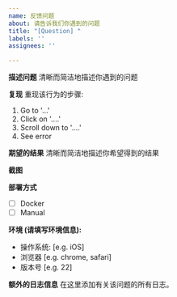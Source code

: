 ```yaml
---
name: 反馈问题
about: 请告诉我们你遇到的问题
title: "[Question] "
labels: ''
assignees: ''

---
```


**描述问题**
  清晰而简洁地描述你遇到的问题
  
**复现**
重现该行为的步骤:
  1. Go to '...'
  2. Click on '....'
  3. Scroll down to '....'
  4. See error
  
**期望的结果**
  清晰而简洁地描述你希望得到的结果
  
**截图**
  
  
**部署方式**
- [ ] Docker
- [ ] Manual
  
**环境 (请填写环境信息):**
- 操作系统: [e.g. iOS]
- 浏览器 [e.g. chrome, safari]
- 版本号 [e.g. 22]
  
**额外的日志信息**
在这里添加有关该问题的所有日志。